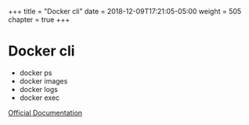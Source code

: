 +++
title = "Docker cli"
date = 2018-12-09T17:21:05-05:00
weight = 505
chapter = true
+++

# Docker cli

* docker ps
* docker images 
* docker logs
* docker exec

[Official Documentation](https://docs.docker.com/engine/reference/commandline/cli/)


